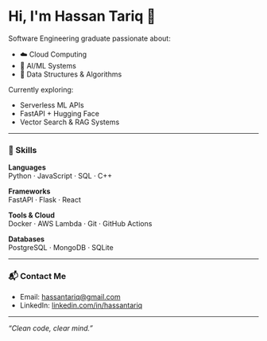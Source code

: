 # Hi, I'm Hassan Tariq 👋

Software Engineering graduate passionate about:
- ☁️ Cloud Computing
- 🤖 AI/ML Systems
- 🧩 Data Structures & Algorithms

Currently exploring:
- Serverless ML APIs  
- FastAPI + Hugging Face  
- Vector Search & RAG Systems

---

### 🧠 Skills

**Languages**  
Python · JavaScript · SQL · C++

**Frameworks**  
FastAPI · Flask · React

**Tools & Cloud**  
Docker · AWS Lambda · Git · GitHub Actions

**Databases**  
PostgreSQL · MongoDB · SQLite

---

### 📬 Contact Me

- Email: [hassantariq@gmail.com](mailto:hassanedu124@gmail.com)  
- LinkedIn: [linkedin.com/in/hassantariq](https://www.linkedin.com/in/hassan-tariq-3367a6220/)

---

<i>“Clean code, clear mind.”</i>
